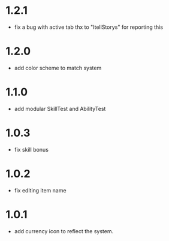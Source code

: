 # 1.2.1
- fix a bug with active tab thx to "ItellStorys" for reporting this
# 1.2.0
- add color scheme to match system
# 1.1.0
- add modular SkillTest and AbilityTest
# 1.0.3
- fix skill bonus
# 1.0.2
- fix editing item name
# 1.0.1
- add currency icon to reflect the system.